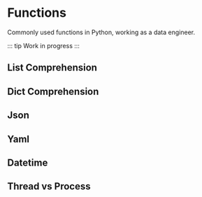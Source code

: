 # Functions
Commonly used functions in Python, working as a data engineer.

::: tip
Work in progress
:::

## List Comprehension

## Dict Comprehension

## Json

## Yaml

## Datetime

## Thread vs Process

